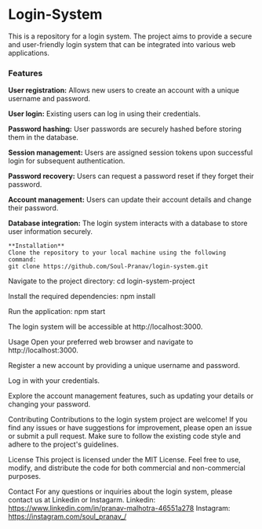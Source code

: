 # Login-System
This is a repository for a login system. The project aims to provide a secure and user-friendly login system that can be integrated into various web applications.

### Features
**User registration:** Allows new users to create an account with a unique username and password.

**User login:** Existing users can log in using their credentials.

**Password hashing:** User passwords are securely hashed before storing them in the database.

**Session management:** Users are assigned session tokens upon successful login for subsequent authentication.

**Password recovery:** Users can request a password reset if they forget their password.

**Account management:** Users can update their account details and change their password.

**Database integration:** The login system interacts with a database to store user information securely.

```
**Installation**
Clone the repository to your local machine using the following command:
git clone https://github.com/Soul-Pranav/login-system.git
```

Navigate to the project directory:
cd login-system-project

Install the required dependencies:
npm install

Run the application:
npm start

The login system will be accessible at http://localhost:3000.

Usage
Open your preferred web browser and navigate to http://localhost:3000.

Register a new account by providing a unique username and password.

Log in with your credentials.

Explore the account management features, such as updating your details or changing your password.

Contributing
Contributions to the login system project are welcome! If you find any issues or have suggestions for improvement, please open an issue or submit a pull request. Make sure to follow the existing code style and adhere to the project's guidelines.

License
This project is licensed under the MIT License. Feel free to use, modify, and distribute the code for both commercial and non-commercial purposes.

Contact
For any questions or inquiries about the login system, please contact us at Linkedin or Instagarm.
Linkedin: https://www.linkedin.com/in/pranav-malhotra-46551a278
Instagram: https://instagram.com/soul_pranav_/

